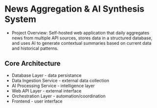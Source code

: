 # News Aggregation & AI Synthesis System 
- Project Overview: Self-hosted web application that daily aggregates news from multiple API sources, stores data in a structured database, and uses AI to generate contextual summaries based on current data and historical patterns. 
## Core Architecture 
- Database Layer - data persistance
- Data Ingestion Service - external data collection
- AI Processing Service - intelligence layer
- Web API Layer - external interface 
- Orchestration Layer - automation/coordination
- Frontend - user interface